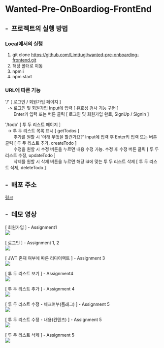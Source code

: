 
# Wanted-Pre-OnBoardiog-FrontEnd

## -&nbsp; 프로젝트의 실행 방법

### Local에서의 실행

1. git clone https://github.com/Limttugi/wanted-pre-onboarding-frontend.git
2. 해당 폴더로 이동
3. npm i
4. npm start

### URL에 따른 기능

'/' [ 로그인 / 회원가입 페이지 ]  
&nbsp; -> 로그인 및 회원가입 Input에 입력 [ 유효성 검사 기능 구현 ]  
&nbsp; &nbsp; &nbsp; &nbsp;Enter키 입력 또는 버튼 클릭 [ 로그인 및 회원가입 완료, SignUp / SignIn ]  

'/todo' [ 투 두 리스트 페이지 ]  
&nbsp; -> 투 두 리스트 목록 표시 [ getTodos ]  
&nbsp; &nbsp; &nbsp; &nbsp;추가를 원할 시 '아래 무엇을 할건가요?' Input에 입력 후 Enter키 입력 또는 버튼 클릭 [ 투 두 리스트 추가, createTodo ]  
&nbsp; &nbsp; &nbsp; &nbsp;수정을 원할 시 수정 버튼을 누르면 내용 수정 가능. 수정 후 수정 버튼 클릭 [ 투 두 리스트 수정, updateTodo ]  
&nbsp; &nbsp; &nbsp; &nbsp;삭제를 원할 시 삭제 버튼을 누르면 해당 id에 맞는 투 두 리스트 삭제 [ 투 두 리스트 삭제, deleteTodo ]  

## -&nbsp; 배포 주소

[링크](http://52.202.85.222)

## -&nbsp; 데모 영상
[ 회원가입 ] - Assignment1  
<img src="https://user-images.githubusercontent.com/67939901/207233284-2a6f8d45-f58d-44fd-816c-32716e057f88.gif" />

[ 로그인 ] - Assignment 1, 2  
<img src="https://user-images.githubusercontent.com/67939901/207233316-e45aa03e-9f43-4bf4-918d-5304333276f3.gif" />  

[ JWT 존재 여부에 따른 리다이렉트 ] - Assignment 3  
<img src="https://user-images.githubusercontent.com/67939901/207233297-857a7e6d-1972-4243-81d7-79faedf9230a.gif" />

[ 투 두 리스트 보기 ] - Assignment4  
<img src="https://user-images.githubusercontent.com/67939901/207234615-4b407097-f396-4e43-84ac-9120dc97c28e.gif" />

[ 투 두 리스트 추가 ] - Assignment 4  
<img src="https://user-images.githubusercontent.com/67939901/207233324-1ddf9163-6590-4497-9f8d-268744172fbb.gif" />

[ 투 두 리스트 수정 - 체크여부(플래그) ] - Assignment 5  
<img src="https://user-images.githubusercontent.com/67939901/207233319-e780593a-f7c7-470f-8102-11d25091518d.gif" />

[ 투 두 리스트 수정 - 내용(컨텐츠) ] - Assignment 5  
<img src="https://user-images.githubusercontent.com/67939901/207233329-d8238e39-654a-4d75-98d2-a1b8676e63cf.gif" />

[ 투 두 리스트 삭제 ] - Assignment 5  
<img src="https://user-images.githubusercontent.com/67939901/207233310-00552ccb-79c0-49c5-9737-49d57070aa12.gif" />
